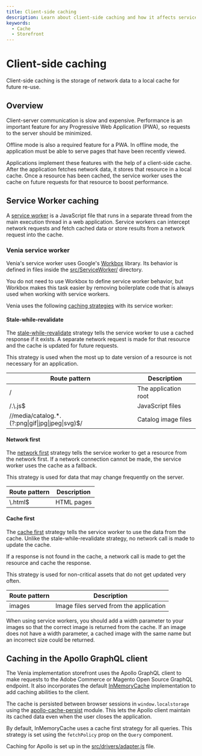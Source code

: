 ```yaml
---
title: Client-side caching
description: Learn about client-side caching and how it affects services workers in the PWA Studio framework.
keywords:
  - Cache
  - Storefront
---
```


# Client-side caching

Client-side caching is the storage of network data to a local cache for future re-use.

## Overview

Client-server communication is slow and expensive.
Performance is an important feature for any Progressive Web Application (PWA), so
requests to the server should be minimized.

Offline mode is also a required feature for a PWA.
In offline mode, the application must be able to serve pages that have been recently viewed.

Applications implement these features with the help of a client-side cache.
After the application fetches network data, it stores that resource in a local cache.
Once a resource has been cached, the service worker uses the cache on future requests for that resource to boost performance.

## Service Worker caching

A [service worker][] is a JavaScript file that runs in a separate thread from the main execution thread in a web application.
Service workers can intercept network requests and fetch cached data or store results from a network request into the cache.

[service worker]: https://developers.google.com/web/ilt/pwa/introduction-to-service-worker

### Venia service worker

Venia's service worker uses Google's [Workbox][] library.
Its behavior is defined in files inside the [src/ServiceWorker/][] directory.

[workbox]: https://developers.google.com/web/tools/workbox/
[src/serviceworker/]: https://github.com/magento/pwa-studio/blob/develop/packages/venia-concept/src/ServiceWorker/

You do not need to use Workbox to define service worker behavior, but
Workbox makes this task easier by removing boilerplate code that is always used when working with service workers.

Venia uses the following [caching strategies][] with its service worker:

[caching strategies]: https://developers.google.com/web/tools/workbox/modules/workbox-strategies

#### Stale-while-revalidate

The [stale-while-revalidate][] strategy tells the service worker to use a cached response if it exists.
A separate network request is made for that resource and the cache is updated for future requests.

[stale-while-revalidate]: https://developers.google.com/web/fundamentals/instant-and-offline/offline-cookbook/#stale-while-revalidate

This strategy is used when the most up to date version of a resource is not necessary for an application.

<!-- prettier-ignore-start -->
| Route pattern                                                       | Description          |
| ------------------------------------------------------------------- | -------------------- |
| /                                                                   | The application root |
| /.\\.js$                                                            | JavaScript files     |
| /\/media\/catalog.*\.(?:png&#124;gif&#124;jpg&#124;jpeg&#124;svg)$/ | Catalog image files  |
<!-- prettier-ignore-end -->

#### Network first

The [network first][] strategy tells the service worker to get a resource from the network first.
If a network connection cannot be made, the service worker uses the cache as a fallback.

[network first]: https://developers.google.com/web/fundamentals/instant-and-offline/offline-cookbook/#network-falling-back-to-cache

This strategy is used for data that may change frequently on the server.

| Route pattern | Description |
| ------------- | ----------- |
| \\.html$      | HTML pages  |

#### Cache first

The [cache first][] strategy tells the service worker to use the data from the cache.
Unlike the stale-while-revalidate strategy, no network call is made to update the cache.

[cache first]: https://developers.google.com/web/fundamentals/instant-and-offline/offline-cookbook/#cache-falling-back-to-network

If a response is not found in the cache, a network call is made to get the resource and cache the response.

This strategy is used for non-critical assets that do not get updated very often.

| Route pattern | Description                             |
| ------------- | --------------------------------------- |
| images        | Image files served from the application |

When using service workers, you should add a width parameter to your images so that the correct image is returned from the cache.
If an image does not have a width parameter, a cached image with the same name but an incorrect size could be returned.

## Caching in the Apollo GraphQL client

The Venia implementation storefront uses the Apollo GraphQL client to make requests to the Adobe Commerce or Magento Open Source GraphQL endpoint.
It also incorporates the default [InMemoryCache][] implementation to add caching abilities to the client.

[inmemorycache]: https://www.apollographql.com/docs/react/api/cache/InMemoryCache

The cache is persisted between browser sessions in `window.localstorage` using the [apollo-cache-persist][] module.
This lets the Apollo client maintain its cached data even when the user closes the application.

[apollo-cache-persist]: https://github.com/apollographql/apollo-cache-persist

By default, InMemoryCache uses a cache first strategy for all queries.
This strategy is set using the `fetchPolicy` prop on the `Query` component.

Caching for Apollo is set up in the [src/drivers/adapter.js][] file.

[src/drivers/adapter.js]: https://github.com/magento/pwa-studio/blob/master/packages/venia-ui/lib/drivers/adapter.js
